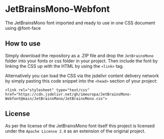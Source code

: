 # JetBrainsMono-Webfont
The JetBrainsMono font imported and ready to use in one CSS document using @font-face

## How to use

Simply download the repository as a .ZIP file and drop the `JetBrainsMono` folder into your fonts or css folder in your project. Then include the font by linking the CSS up with the HTML by using the `<link>` tag.

Alternatively you can load the CSS via the jsdelivr content delivery network by simply pasting this code snippet into the `<head>` section of your project:

`<link rel="stylesheet" type="text/css" href="https://cdn.jsdelivr.net/gh/imeuropa/JetBrainsMono-Webfont@main/JetBrainsMono/JetBrainsMono.css">`

## License

As per the license of the JetBrainsMono font itself this project is licensed under the `Apache License 2.0` as an extension of the original project. 

